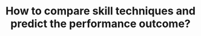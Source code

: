 ---
id: question-015
title: How to compare skill techniques and predict the performance outcome?
theme: sports science
theme-sub-category: performance analysis
application: skill acquisition and coaching
task-solver-1: predict performance
empty: recognise event or actions from computer vision
data-question-type: descriptive
continuous-count: continuous_count
image-or-video: image or video
data-method-1: deep learning
data-method-2: event recognition
data-expertise-required-2: computer vision
data-expertise-required-4: classification
datasets-description: computer vision of the skills/ techniques
expert-1: Simon Denman
reference: https://arxiv.org/pdf/2105.00371.pdf
---